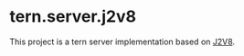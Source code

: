 tern.server.j2v8
=========

This project is a tern server implementation based on [J2V8](https://github.com/eclipsesource/J2V8).